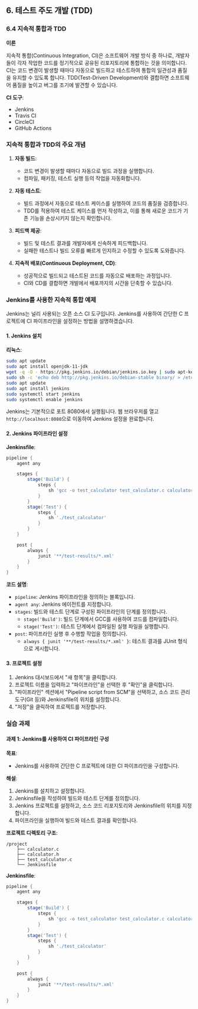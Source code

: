 ## 6. 테스트 주도 개발 (TDD)

### 6.4 지속적 통합과 TDD

**이론**

지속적 통합(Continuous Integration, CI)은 소프트웨어 개발 방식 중 하나로, 개발자들이 각자 작업한 코드를 정기적으로 공유된 리포지토리에 통합하는 것을 의미합니다. CI는 코드 변경이 발생할 때마다 자동으로 빌드하고 테스트하여 통합의 일관성과 품질을 유지할 수 있도록 합니다. TDD(Test-Driven Development)와 결합하면 소프트웨어 품질을 높이고 버그를 조기에 발견할 수 있습니다.

**CI 도구**:
- Jenkins
- Travis CI
- CircleCI
- GitHub Actions

### 지속적 통합과 TDD의 주요 개념

1. **자동 빌드**:
    - 코드 변경이 발생할 때마다 자동으로 빌드 과정을 실행합니다.
    - 컴파일, 패키징, 테스트 실행 등의 작업을 자동화합니다.

2. **자동 테스트**:
    - 빌드 과정에서 자동으로 테스트 케이스를 실행하여 코드의 품질을 검증합니다.
    - TDD를 적용하여 테스트 케이스를 먼저 작성하고, 이를 통해 새로운 코드가 기존 기능을 손상시키지 않는지 확인합니다.

3. **피드백 제공**:
    - 빌드 및 테스트 결과를 개발자에게 신속하게 피드백합니다.
    - 실패한 테스트나 빌드 오류를 빠르게 인지하고 수정할 수 있도록 도와줍니다.

4. **지속적 배포(Continuous Deployment, CD)**:
    - 성공적으로 빌드되고 테스트된 코드를 자동으로 배포하는 과정입니다.
    - CI와 CD를 결합하면 개발에서 배포까지의 시간을 단축할 수 있습니다.

### Jenkins를 사용한 지속적 통합 예제

Jenkins는 널리 사용되는 오픈 소스 CI 도구입니다. Jenkins를 사용하여 간단한 C 프로젝트에 CI 파이프라인을 설정하는 방법을 설명하겠습니다.

#### 1. Jenkins 설치

**리눅스**:
```sh
sudo apt update
sudo apt install openjdk-11-jdk
wget -q -O - https://pkg.jenkins.io/debian/jenkins.io.key | sudo apt-key add -
sudo sh -c 'echo deb http://pkg.jenkins.io/debian-stable binary/ > /etc/apt/sources.list.d/jenkins.list'
sudo apt update
sudo apt install jenkins
sudo systemctl start jenkins
sudo systemctl enable jenkins
```

Jenkins는 기본적으로 포트 8080에서 실행됩니다. 웹 브라우저를 열고 `http://localhost:8080`으로 이동하여 Jenkins 설정을 완료합니다.

#### 2. Jenkins 파이프라인 설정

**Jenkinsfile**:
```groovy
pipeline {
    agent any

    stages {
        stage('Build') {
            steps {
                sh 'gcc -o test_calculator test_calculator.c calculator.c -lcunit'
            }
        }
        stage('Test') {
            steps {
                sh './test_calculator'
            }
        }
    }

    post {
        always {
            junit '**/test-results/*.xml'
        }
    }
}
```

**코드 설명**:
- `pipeline`: Jenkins 파이프라인을 정의하는 블록입니다.
- `agent any`: Jenkins 에이전트를 지정합니다.
- `stages`: 빌드와 테스트 단계로 구성된 파이프라인의 단계를 정의합니다.
    - `stage('Build')`: 빌드 단계에서 GCC를 사용하여 코드를 컴파일합니다.
    - `stage('Test')`: 테스트 단계에서 컴파일된 실행 파일을 실행합니다.
- `post`: 파이프라인 실행 후 수행할 작업을 정의합니다.
    - `always { junit '**/test-results/*.xml' }`: 테스트 결과를 JUnit 형식으로 게시합니다.

#### 3. 프로젝트 설정

1. Jenkins 대시보드에서 "새 항목"을 클릭합니다.
2. 프로젝트 이름을 입력하고 "파이프라인"을 선택한 후 "확인"을 클릭합니다.
3. "파이프라인" 섹션에서 "Pipeline script from SCM"을 선택하고, 소스 코드 관리 도구(Git 등)와 Jenkinsfile의 위치를 설정합니다.
4. "저장"을 클릭하여 프로젝트를 저장합니다.

### 실습 과제

#### 과제 1: Jenkins를 사용하여 CI 파이프라인 구성

**목표**:
- Jenkins를 사용하여 간단한 C 프로젝트에 대한 CI 파이프라인을 구성합니다.

**해설**:
1. Jenkins를 설치하고 설정합니다.
2. Jenkinsfile을 작성하여 빌드와 테스트 단계를 정의합니다.
3. Jenkins 프로젝트를 설정하고, 소스 코드 리포지토리와 Jenkinsfile의 위치를 지정합니다.
4. 파이프라인을 실행하여 빌드와 테스트 결과를 확인합니다.

**프로젝트 디렉토리 구조**:
```
/project
    ├── calculator.c
    ├── calculator.h
    ├── test_calculator.c
    └── Jenkinsfile
```

**Jenkinsfile**:
```groovy
pipeline {
    agent any

    stages {
        stage('Build') {
            steps {
                sh 'gcc -o test_calculator test_calculator.c calculator.c -lcunit'
            }
        }
        stage('Test') {
            steps {
                sh './test_calculator'
            }
        }
    }

    post {
        always {
            junit '**/test-results/*.xml'
        }
    }
}
```

